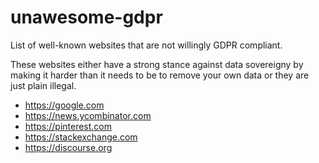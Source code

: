 # unawesome-gdpr
List of well-known websites that are not willingly GDPR compliant. 

These websites either have a strong stance against data sovereigny by making it harder than it needs to be to remove your own data or they are just plain illegal. 

- https://google.com
- https://news.ycombinator.com
- https://pinterest.com
- https://stackexchange.com
- https://discourse.org
